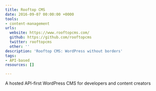 ```yaml
---
title: Rooftop CMS
date: 2016-09-07 00:00:00 +0000
tools:
- content-management
urls:
  website: https://www.rooftopcms.com/
  github: https://github.com/rooftopcms
  twitter: rooftopcms
  other: ''
description: 'Rooftop CMS: WordPress without borders'
tags:
- API-based
resources: []

---
```

A hosted API-first WordPress CMS for developers and content creators
